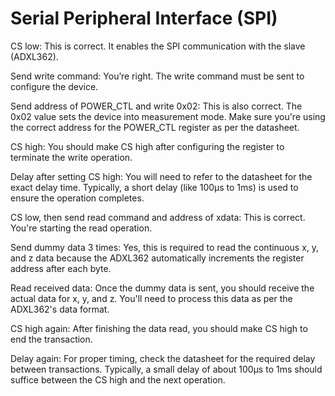# Serial Peripheral Interface (SPI)

CS low: This is correct. It enables the SPI communication with the slave (ADXL362).

Send write command: You’re right. The write command must be sent to configure the device.

Send address of POWER_CTL and write 0x02: This is also correct. The 0x02 value sets the device into measurement mode. Make sure you're using the correct address for the POWER_CTL register as per the datasheet.

CS high: You should make CS high after configuring the register to terminate the write operation.

Delay after setting CS high: You will need to refer to the datasheet for the exact delay time. Typically, a short delay (like 100µs to 1ms) is used to ensure the operation completes.

CS low, then send read command and address of xdata: This is correct. You're starting the read operation.

Send dummy data 3 times: Yes, this is required to read the continuous x, y, and z data because the ADXL362 automatically increments the register address after each byte.

Read received data: Once the dummy data is sent, you should receive the actual data for x, y, and z. You'll need to process this data as per the ADXL362's data format.

CS high again: After finishing the data read, you should make CS high to end the transaction.

Delay again: For proper timing, check the datasheet for the required delay between transactions. Typically, a small delay of about 100µs to 1ms should suffice between the CS high and the next operation.
